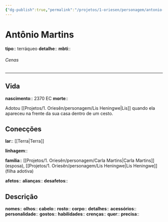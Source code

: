 ```yaml
---
{"dg-publish":true,"permalink":"/projetos/1-oriesen/personagem/antonio-martins/","dgHomeLink":true,"dgPassFrontmatter":false}
---
```



# Antônio Martins
**tipo**:: terráqueo
**detalhe**:: 
**mbti**:: 

###### Cenas



---
## Vida
**nascimento**:: 2370 EC
**morte**:: 

Adotou [[Projetos/1. Oriesên/personagem/Lis Heningwe|Lis]] quando ela apareceu na frente da sua casa dentro de um cesto.


## Conecções
**lar**:: [[Terra|Terra]]

**linhagem**:: 

**família**:: [[Projetos/1. Oriesên/personagem/Carla Martins|Carla Martins]] (esposa), [[Projetos/1. Oriesên/personagem/Lis Heningwe|Lis Heningwe]] (filha adotiva)

**afetos**:: 
**alianças**:: 
**desafetos**:: 


## Descrição
**nomes**:: 
**olhos**:: 
**cabelo**:: 
**rosto**:: 
**corpo**:: 
**detalhes**:: 
**acessórios**:: 
**personalidade**:: 
**gostos**:: 
**habilidades**:: 
**crenças**:: 
**quer**:: 
**precisa**:: 